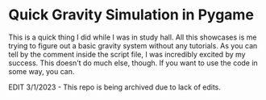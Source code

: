 # Quick Gravity Simulation in Pygame
This is a quick thing I did while I was in study hall. All this showcases is me trying to figure out a basic gravity system without any tutorials. As you can tell by the comment inside the script file, I was incredibly excited by my success. This doesn't do much else, though. If you want to use the code in some way, you can.

EDIT 3/1/2023 - This repo is being archived due to lack of edits.
